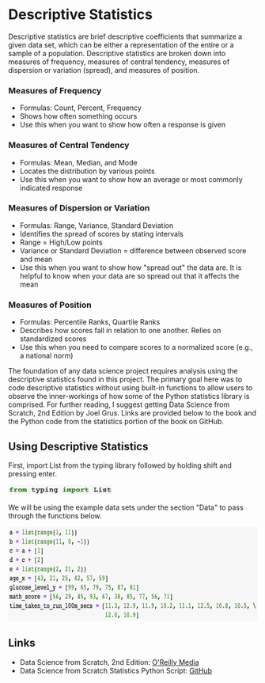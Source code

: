 # Descriptive Statistics
Descriptive statistics are brief descriptive coefficients that summarize a given data set, which can be either a representation of the entire or a sample of a population.  Descriptive statistics are broken down into measures of frequency, measures of central tendency, measures of dispersion or variation (spread), and measures of position.

### Measures of Frequency
* Formulas: Count, Percent, Frequency
* Shows how often something occurs
* Use this when you want to show how often a response is given
### Measures of Central Tendency
* Formulas: Mean, Median, and Mode
* Locates the distribution by various points
* Use this when you want to show how an average or most commonly indicated response
### Measures of Dispersion or Variation
* Formulas: Range, Variance, Standard Deviation
* Identifies the spread of scores by stating intervals
* Range = High/Low points
* Variance or Standard Deviation = difference between observed score and mean
* Use this when you want to show how "spread out" the data are.  It is helpful to know when your data are so spread out that it affects the mean
### Measures of Position
* Formulas: Percentile Ranks, Quartile Ranks
* Describes how scores fall in relation to one another. Relies on standardized scores
* Use this when you need to compare scores to a normalized score (e.g., a national norm)

The foundation of any data science project requires analysis using the descriptive statistics found in this project.  The primary goal here was to code descriptive statistics without using built-in functions to allow users to observe the inner-workings of how some of the Python statistics library is comprised.  For further reading, I suggest getting Data Science from Scratch, 2nd Edition by Joel Grus.  Links are provided below to the book and the Python code from the statistics portion of the book on GitHub.

## Using Descriptive Statistics
First, import List from the typing library followed by holding shift and pressing enter.

<img src="images/Screen Shot 2019-11-11 at 12.43.27 PM.png" width="210" height="20">

We will be using the example data sets under the section "Data" to pass through the functions below.

<img src="images/Screen Shot 2019-11-12 at 6.14.58 PM.png" width="575" height="190">

## Links
* Data Science from Scratch, 2nd Edition: [O'Reilly Media](https://www.oreilly.com/)
* Data Science from Scratch Statistics Python Script: [GitHub](https://github.com/joelgrus/data-science-from-scratch/blob/master/scratch/statistics.py)
